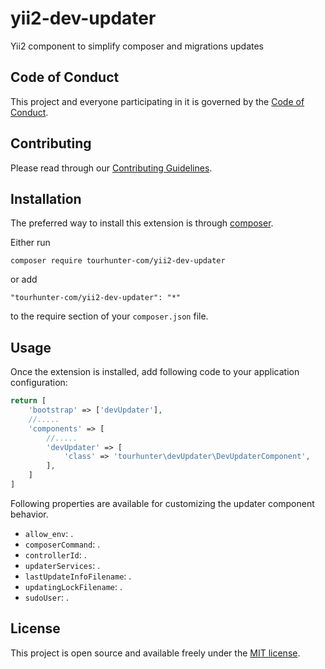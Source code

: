 # yii2-dev-updater

Yii2 component to simplify composer and migrations updates

## Code of Conduct

This project and everyone participating in it is governed by the [Code of Conduct](CODE_OF_CONDUCT.md).

## Contributing

Please read through our [Contributing Guidelines](CONTRIBUTING.md).

## Installation

The preferred way to install this extension is through [composer](http://getcomposer.org/download/).

Either run

```
composer require tourhunter-com/yii2-dev-updater
```

or add

```
"tourhunter-com/yii2-dev-updater": "*"
```

to the require section of your `composer.json` file.

## Usage

Once the extension is installed, add following code to your application configuration:

```php
return [
    'bootstrap' => ['devUpdater'],
    //.....
    'components' => [
        //.....
        'devUpdater' => [
            'class' => 'tourhunter\devUpdater\DevUpdaterComponent',        
        ],
    ]
]
```

Following properties are available for customizing the updater component behavior.

- `allow_env`: .
- `composerCommand`: .
- `controllerId`: .
- `updaterServices`: .
- `lastUpdateInfoFilename`: .
- `updatingLockFilename`: .
- `sudoUser`: .

## License

This project is open source and available freely under the [MIT license](LICENSE.md).
